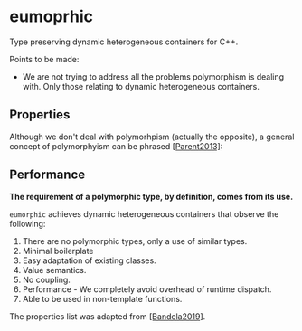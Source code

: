 # eumoprhic
Type preserving dynamic heterogeneous containers for C++.

Points to be made:

- We are not trying to address all the problems polymorphism is dealing with. Only those relating to dynamic heterogeneous containers.

## Properties

Although we don't deal with polymorhpism (actually the opposite), a general concept of polymorphyism can be phrased [[Parent2013]](https://www.youtube.com/watch?v=bIhUE5uUFOA):

## Performance

**The requirement of a polymorphic type, by definition, comes from its use.** 

``eumorphic`` achieves dynamic heterogeneous containers that observe the following:

1. There are no polymorphic types, only a use of similar types.
2. Minimal boilerplate
3. Easy adaptation of existing classes.
4. Value semantics.
5. No coupling.
6. Performance - We completely avoid overhead of runtime dispatch.
7. Able to be used in non-template functions.

The properties list was adapted from [[Bandela2019]](https://github.com/CppCon/CppCon2019/blob/master/Presentations/polymorphism__virtual/polymorphism__virtual__john_bandela__cppcon_2019.pdf).
